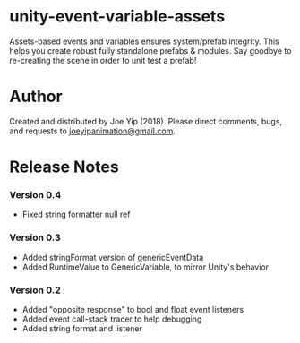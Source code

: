# unity-event-variable-assets
Assets-based events and variables ensures system/prefab integrity. This helps you create robust fully standalone prefabs & modules. Say goodbye to re-creating the scene in order to unit test a prefab!

# Author
Created and distributed by Joe Yip (2018). Please direct comments, bugs, and requests to  joeyipanimation@gmail.com. 

# Release Notes

### Version 0.4
* Fixed string formatter null ref

### Version 0.3
* Added stringFormat version of genericEventData
* Added RuntimeValue to GenericVariable, to mirror Unity's behavior

### Version 0.2
* Added "opposite response" to bool and float event listeners
* Added event call-stack tracer to help debugging
* Added string format and listener
